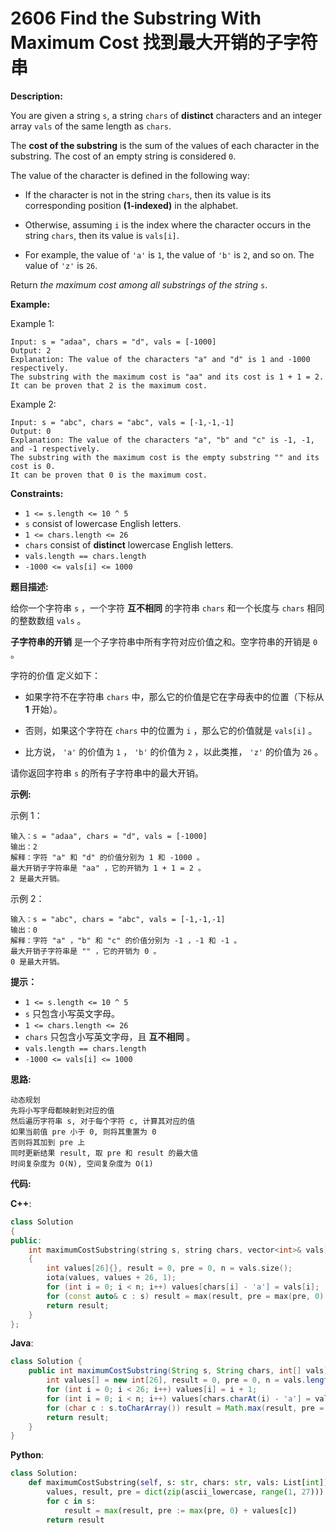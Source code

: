 # 2606 Find the Substring With Maximum Cost 找到最大开销的子字符串

__Description:__

You are given a string `s`, a string `chars` of __distinct__ characters and an integer array `vals` of the same length as `chars`.

The __cost of the substring__ is the sum of the values of each character in the substring. The cost of an empty string is considered `0`.

The value of the character is defined in the following way:

- If the character is not in the string `chars`, then its value is its corresponding position __(1-indexed)__ in the alphabet.

- Otherwise, assuming `i` is the index where the character occurs in the string `chars`, then its value is `vals[i]`.

- For example, the value of `'a'` is `1`, the value of `'b'` is `2`, and so on. The value of `'z'` is `26`.

Return _the maximum cost among all substrings of the string_ `s`.

__Example:__

Example 1:

```text
Input: s = "adaa", chars = "d", vals = [-1000]
Output: 2
Explanation: The value of the characters "a" and "d" is 1 and -1000 respectively.
The substring with the maximum cost is "aa" and its cost is 1 + 1 = 2.
It can be proven that 2 is the maximum cost.
```

Example 2:

```text
Input: s = "abc", chars = "abc", vals = [-1,-1,-1]
Output: 0
Explanation: The value of the characters "a", "b" and "c" is -1, -1, and -1 respectively.
The substring with the maximum cost is the empty substring "" and its cost is 0.
It can be proven that 0 is the maximum cost.
```

__Constraints:__

- `1 <= s.length <= 10 ^ 5`
- `s` consist of lowercase English letters.
- `1 <= chars.length <= 26`
- `chars` consist of __distinct__ lowercase English letters.
- `vals.length == chars.length`
- `-1000 <= vals[i] <= 1000`

__题目描述:__

给你一个字符串 `s` ，一个字符 __互不相同__ 的字符串 `chars` 和一个长度与 `chars` 相同的整数数组 `vals` 。

__子字符串的开销__ 是一个子字符串中所有字符对应价值之和。空字符串的开销是 `0` 。

字符的价值 定义如下：

- 如果字符不在字符串 `chars` 中，那么它的价值是它在字母表中的位置（下标从 __1__ 开始）。

- 否则，如果这个字符在 `chars` 中的位置为 `i` ，那么它的价值就是 `vals[i]` 。

- 比方说， `'a'` 的价值为 `1` ， `'b'` 的价值为 `2` ，以此类推， `'z'` 的价值为 `26` 。

请你返回字符串 `s` 的所有子字符串中的最大开销。

__示例:__

示例 1：

```text
输入：s = "adaa", chars = "d", vals = [-1000]
输出：2
解释：字符 "a" 和 "d" 的价值分别为 1 和 -1000 。
最大开销子字符串是 "aa" ，它的开销为 1 + 1 = 2 。
2 是最大开销。
```

示例 2：

```text
输入：s = "abc", chars = "abc", vals = [-1,-1,-1]
输出：0
解释：字符 "a" ，"b" 和 "c" 的价值分别为 -1 ，-1 和 -1 。
最大开销子字符串是 "" ，它的开销为 0 。
0 是最大开销。
```

__提示：__

- `1 <= s.length <= 10 ^ 5`
- `s` 只包含小写英文字母。
- `1 <= chars.length <= 26`
- `chars` 只包含小写英文字母，且 __互不相同__ 。
- `vals.length == chars.length`
- `-1000 <= vals[i] <= 1000`

__思路:__

```text
动态规划
先将小写字母都映射到对应的值
然后遍历字符串 s, 对于每个字符 c, 计算其对应的值
如果当前值 pre 小于 0, 则将其重置为 0
否则将其加到 pre 上
同时更新结果 result, 取 pre 和 result 的最大值
时间复杂度为 O(N), 空间复杂度为 O(1)
```

__代码:__

__C++__:

```C++
class Solution 
{
public:
    int maximumCostSubstring(string s, string chars, vector<int>& vals) 
    {
        int values[26]{}, result = 0, pre = 0, n = vals.size();
        iota(values, values + 26, 1);
        for (int i = 0; i < n; i++) values[chars[i] - 'a'] = vals[i];
        for (const auto& c : s) result = max(result, pre = max(pre, 0) + values[c - 'a']);
        return result;
    }
};
```

__Java__:

```Java
class Solution {
    public int maximumCostSubstring(String s, String chars, int[] vals) {
        int values[] = new int[26], result = 0, pre = 0, n = vals.length;
        for (int i = 0; i < 26; i++) values[i] = i + 1;
        for (int i = 0; i < n; i++) values[chars.charAt(i) - 'a'] = vals[i];
        for (char c : s.toCharArray()) result = Math.max(result, pre = Math.max(pre, 0) + values[c - 'a']);
        return result;
    }
}
```

__Python__:

```Python
class Solution:
    def maximumCostSubstring(self, s: str, chars: str, vals: List[int]) -> int:
        values, result, pre = dict(zip(ascii_lowercase, range(1, 27))) | dict(zip(chars, vals)), 0, 0
        for c in s:
            result = max(result, pre := max(pre, 0) + values[c])
        return result
```
